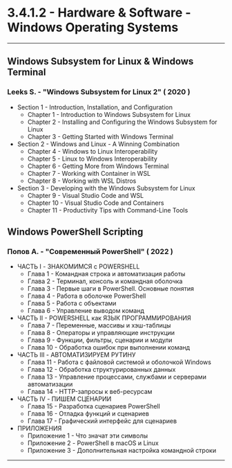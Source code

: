 # 3.4.1.2 - Hardware & Software - Windows Operating Systems

---

## Windows Subsystem for Linux & Windows Terminal

### Leeks S. - "Windows Subsystem for Linux 2" ( 2020 )

* Section 1 - Introduction, Installation, and Configuration
  * Chapter 1 - Introduction to Windows Subsystem for Linux
  * Chapter 2 - Installing and Configuring the Windows Subsystem for Linux
  * Chapter 3 - Getting Started with Windows Terminal
* Section 2 - Windows and Linux - A Winning Combination
  * Chapter 4 - Windows to Linux Interoperability
  * Chapter 5 - Linux to Windows Interoperability
  * Chapter 6 - Getting More from Windows Terminal
  * Chapter 7 - Working with Container in WSL
  * Chapter 8 - Working with WSL Distros
* Section 3 - Developing with the Windows Subsystem for Linux
  * Chapter 9 - Visual Studio Code and WSL
  * Chapter 10 - Visual Studio Code and Containers
  * Chapter 11 - Productivity Tips with Command-Line Tools

## Windows PowerShell Scripting

### Попов А. - "Современный PowerShell" ( 2022 )

* ЧАСТЬ I - ЗНАКОМИМСЯ с POWERSHELL
  * Глава 1 - Командная строка и автоматизация работы
  * Глава 2 - Терминал, консоль и командная оболочка
  * Глава 3 - Первые шаги в PowerShell. Основные понятия
  * Глава 4 - Работа в оболочке PowerShell
  * Глава 5 - Работа с объектами
  * Глава 6 - Управление выводом команд
* ЧАСТЬ II - POWERSHELL как ЯЗЫК ПРОГРАММИРОВАНИЯ
  * Глава 7 - Переменные, массивы и хэш-таблицы
  * Глава 8 - Операторы и управляющие инструкции
  * Глава 9 - Функции, фильтры, сценарии и модули
  * Глава 10 - Обработка ошибок при выполнении команд
* ЧАСТЬ III - АВТОМАТИЗИРУЕМ РУТИНУ
  * Глава 11 - Работа с файловой системой и оболочкой Windows
  * Глава 12 - Обработка структурированных данных
  * Глава 13 - Управление процессами, службами и серверами автоматизации
  * Глава 14 - HTTP-запросы к веб-ресурсам
* ЧАСТЬ IV - ПИШЕМ СЦЕНАРИИ
  * Глава 15 - Разработка сценариев PowerShell
  * Глава 16 - Отладка функций и сценариев
  * Глава 17 - Графический интерфейс для сценариев
* ПРИЛОЖЕНИЯ
  * Приложение 1 - Что значат эти символы
  * Приложение 2 - PowerShell в macOS и Linux
  * Приложение 3 - Дополнительная настройка командной строки

---
